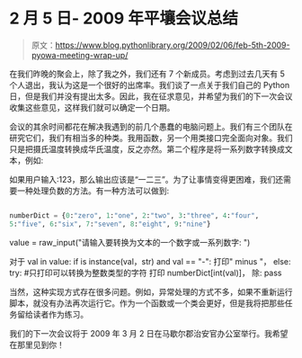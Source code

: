 # 2 月 5 日- 2009 年平壤会议总结

> 原文：<https://www.blog.pythonlibrary.org/2009/02/06/feb-5th-2009-pyowa-meeting-wrap-up/>

在我们昨晚的聚会上，除了我之外，我们还有 7 个新成员。考虑到过去几天有 5 个人退出，我认为这是一个很好的出席率。我们谈了一点关于我们自己的 Python 日，但是我们并没有提出太多。因此，我在征求意见，并希望为我们的下一次会议收集这些意见，这样我们就可以确定一个日期。

会议的其余时间都花在解决我遇到的前几个愚蠢的电脑问题上。我们有三个团队在研究它们，我们有相当多的种类。我用函数，另一个用类接口完全面向对象。我们只是把摄氏温度转换成华氏温度，反之亦然。第二个程序是将一系列数字转换成文本，例如:

如果用户输入:123，那么输出应该是“一二三”。为了让事情变得更困难，我们还需要一种处理负数的方法。有一种方法可以做到:

```py

numberDict = {0:"zero", 1:"one", 2:"two", 3:"three", 4:"four",
5:"five", 6:"six", 7:"seven", 8:"eight", 9:"nine"}
```

value = raw_input("请输入要转换为文本的一个数字或一系列数字: ")

对于 val in value:
if is instance(val，str) and val == "-":
打印" minus "，
else:
try:
#只打印可以转换为整数类型的字符
打印 numberDict[int(val)]，
除:
pass

当然，这种实现方式存在很多问题。例如，异常处理的方式不多，如果不重新运行脚本，就没有办法再次运行它。作为一个函数或一个类会更好，但是我将把那些任务留给读者作为练习。

我们的下一次会议将于 2009 年 3 月 2 日在马歇尔郡治安官办公室举行。我希望在那里见到你！